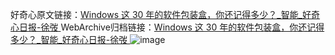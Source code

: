 好奇心原文链接：[Windows 这 30 年的软件包装盒，你还记得多少？_智能_好奇心日报-徐弢 ](https://www.qdaily.com/articles/12030.html)
WebArchive归档链接：[Windows 这 30 年的软件包装盒，你还记得多少？_智能_好奇心日报-徐弢 ](http://web.archive.org/web/20190623171820/https://www.qdaily.com/articles/12030.html)
![image](http://ww3.sinaimg.cn/large/007d5XDply1g3whw1bcbrj30u09bhhdt)